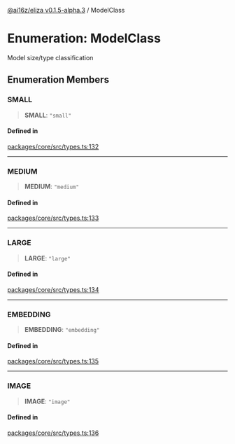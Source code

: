 [@ai16z/eliza v0.1.5-alpha.3](../index.md) / ModelClass

# Enumeration: ModelClass

Model size/type classification

## Enumeration Members

### SMALL

> **SMALL**: `"small"`

#### Defined in

[packages/core/src/types.ts:132](https://github.com/monilpat/eliza/blob/main/packages/core/src/types.ts#L132)

---

### MEDIUM

> **MEDIUM**: `"medium"`

#### Defined in

[packages/core/src/types.ts:133](https://github.com/monilpat/eliza/blob/main/packages/core/src/types.ts#L133)

---

### LARGE

> **LARGE**: `"large"`

#### Defined in

[packages/core/src/types.ts:134](https://github.com/monilpat/eliza/blob/main/packages/core/src/types.ts#L134)

---

### EMBEDDING

> **EMBEDDING**: `"embedding"`

#### Defined in

[packages/core/src/types.ts:135](https://github.com/monilpat/eliza/blob/main/packages/core/src/types.ts#L135)

---

### IMAGE

> **IMAGE**: `"image"`

#### Defined in

[packages/core/src/types.ts:136](https://github.com/monilpat/eliza/blob/main/packages/core/src/types.ts#L136)
